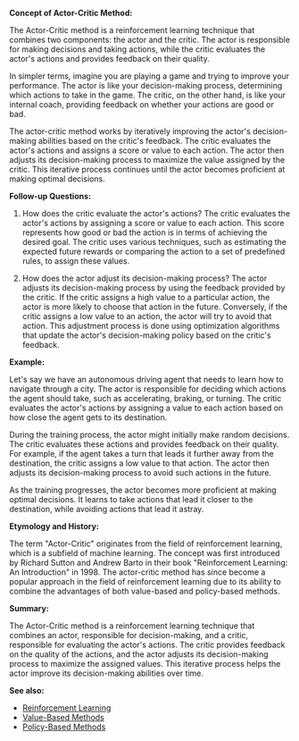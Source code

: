 **Concept of Actor-Critic Method:**

The Actor-Critic method is a reinforcement learning technique that combines
two components: the actor and the critic. The actor is responsible for making
decisions and taking actions, while the critic evaluates the actor's actions
and provides feedback on their quality.

In simpler terms, imagine you are playing a game and trying to improve your
performance. The actor is like your decision-making process, determining which
actions to take in the game. The critic, on the other hand, is like your
internal coach, providing feedback on whether your actions are good or bad.

The actor-critic method works by iteratively improving the actor's decision-
making abilities based on the critic's feedback. The critic evaluates the
actor's actions and assigns a score or value to each action. The actor then
adjusts its decision-making process to maximize the value assigned by the
critic. This iterative process continues until the actor becomes proficient at
making optimal decisions.

**Follow-up Questions:**

1. How does the critic evaluate the actor's actions?
The critic evaluates the actor's actions by assigning a score or value to each
action. This score represents how good or bad the action is in terms of
achieving the desired goal. The critic uses various techniques, such as
estimating the expected future rewards or comparing the action to a set of
predefined rules, to assign these values.

2. How does the actor adjust its decision-making process?
The actor adjusts its decision-making process by using the feedback provided by
the critic. If the critic assigns a high value to a particular action, the
actor is more likely to choose that action in the future. Conversely, if the
critic assigns a low value to an action, the actor will try to avoid that
action. This adjustment process is done using optimization algorithms that
update the actor's decision-making policy based on the critic's feedback.

**Example:**

Let's say we have an autonomous driving agent that needs to learn how to
navigate through a city. The actor is responsible for deciding which actions
the agent should take, such as accelerating, braking, or turning. The critic
evaluates the actor's actions by assigning a value to each action based on how
close the agent gets to its destination.

During the training process, the actor might initially make random decisions.
The critic evaluates these actions and provides feedback on their quality. For
example, if the agent takes a turn that leads it further away from the
destination, the critic assigns a low value to that action. The actor then
adjusts its decision-making process to avoid such actions in the future.

As the training progresses, the actor becomes more proficient at making optimal
decisions. It learns to take actions that lead it closer to the destination,
while avoiding actions that lead it astray.

**Etymology and History:**

The term "Actor-Critic" originates from the field of reinforcement learning,
which is a subfield of machine learning. The concept was first introduced by
Richard Sutton and Andrew Barto in their book "Reinforcement Learning: An
Introduction" in 1998. The actor-critic method has since become a popular
approach in the field of reinforcement learning due to its ability to combine
the advantages of both value-based and policy-based methods.

**Summary:**

The Actor-Critic method is a reinforcement learning technique that combines an
actor, responsible for decision-making, and a critic, responsible for evaluating
the actor's actions. The critic provides feedback on the quality of the actions,
and the actor adjusts its decision-making process to maximize the assigned values.
This iterative process helps the actor improve its decision-making abilities over time.

**See also:**

- [Reinforcement Learning](?concept=reinforcement+learning&specialist_role=ML+Engineer&target_audience=Manager+without+much+technical+background)
- [Value-Based Methods](?concept=value-based+methods&specialist_role=ML+Engineer&target_audience=Manager+without+much+technical+background)
- [Policy-Based Methods](?concept=policy-based+methods&specialist_role=ML+Engineer&target_audience=Manager+without+much+technical+background)
